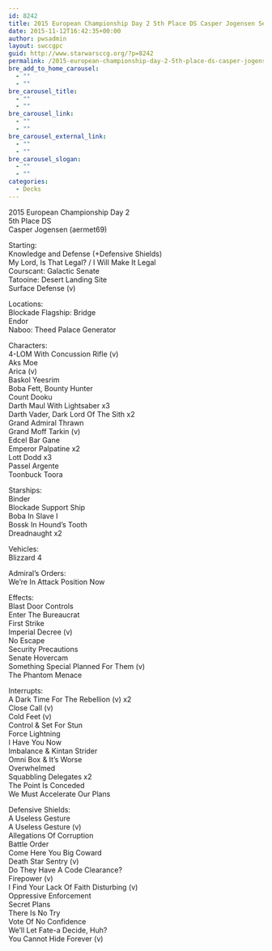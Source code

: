 ```yaml
---
id: 8242
title: 2015 European Championship Day 2 5th Place DS Casper Jogensen Senate
date: 2015-11-12T16:42:35+00:00
author: pwsadmin
layout: swccgpc
guid: http://www.starwarsccg.org/?p=8242
permalink: /2015-european-championship-day-2-5th-place-ds-casper-jogensen-senate/
bre_add_to_home_carousel:
  - ""
  - ""
bre_carousel_title:
  - ""
  - ""
bre_carousel_link:
  - ""
  - ""
bre_carousel_external_link:
  - ""
  - ""
bre_carousel_slogan:
  - ""
  - ""
categories:
  - Decks
---
```

2015 European Championship Day 2  
5th Place DS  
Casper Jogensen (aermet69)

Starting:  
Knowledge and Defense (+Defensive Shields)  
My Lord, Is That Legal? / I Will Make It Legal  
Courscant: Galactic Senate  
Tatooine: Desert Landing Site  
Surface Defense (v)

Locations:  
Blockade Flagship: Bridge  
Endor  
Naboo: Theed Palace Generator

Characters:  
4-LOM With Concussion Rifle (v)  
Aks Moe  
Arica (v)  
Baskol Yeesrim  
Boba Fett, Bounty Hunter  
Count Dooku  
Darth Maul With Lightsaber x3  
Darth Vader, Dark Lord Of The Sith x2  
Grand Admiral Thrawn  
Grand Moff Tarkin (v)  
Edcel Bar Gane  
Emperor Palpatine x2  
Lott Dodd x3  
Passel Argente  
Toonbuck Toora

Starships:  
Binder  
Blockade Support Ship  
Boba In Slave I  
Bossk In Hound’s Tooth  
Dreadnaught x2

Vehicles:  
Blizzard 4

Admiral’s Orders:  
We’re In Attack Position Now

Effects:  
Blast Door Controls  
Enter The Bureaucrat  
First Strike  
Imperial Decree (v)  
No Escape  
Security Precautions  
Senate Hovercam  
Something Special Planned For Them (v)  
The Phantom Menace

Interrupts:  
A Dark Time For The Rebellion (v) x2  
Close Call (v)  
Cold Feet (v)  
Control & Set For Stun  
Force Lightning  
I Have You Now  
Imbalance & Kintan Strider  
Omni Box & It’s Worse  
Overwhelmed  
Squabbling Delegates x2  
The Point Is Conceded  
We Must Accelerate Our Plans

Defensive Shields:  
A Useless Gesture  
A Useless Gesture (v)  
Allegations Of Corruption  
Battle Order  
Come Here You Big Coward  
Death Star Sentry (v)  
Do They Have A Code Clearance?  
Firepower (v)  
I Find Your Lack Of Faith Disturbing (v)  
Oppressive Enforcement  
Secret Plans  
There Is No Try  
Vote Of No Confidence  
We’ll Let Fate-a Decide, Huh?  
You Cannot Hide Forever (v)